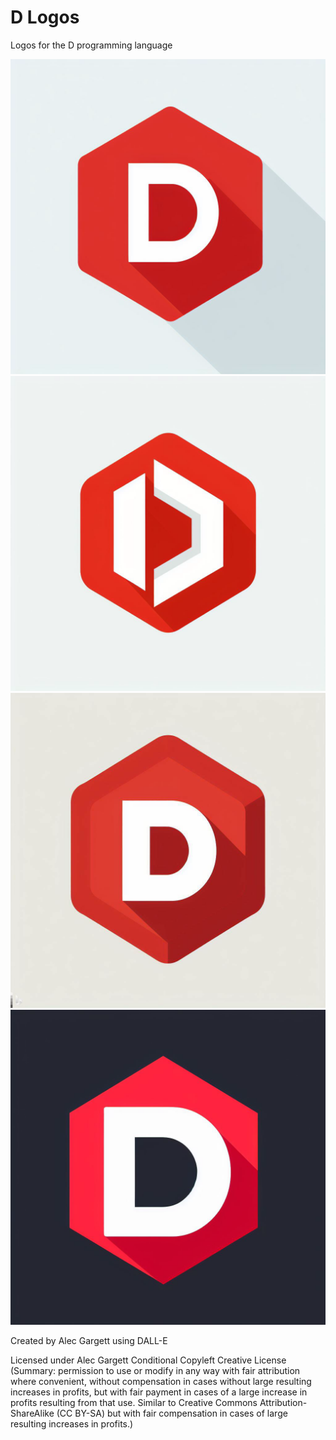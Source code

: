 # D Logos

Logos for the D programming language

<img src="https://raw.githubusercontent.com/alecgargett/dlogos/master/dlogo1_ag.png" alt="D Logo 1" />
<img src="https://raw.githubusercontent.com/alecgargett/dlogos/master/dlogo2_ag.png" alt="D Logo 2" />
<img src="https://raw.githubusercontent.com/alecgargett/dlogos/master/dlogo3_ag.png" alt="D Logo 3" />
<img src="https://raw.githubusercontent.com/alecgargett/dlogos/master/dlogo4_ag.png" alt="D Logo 4" />

Created by Alec Gargett using DALL-E

Licensed under Alec Gargett Conditional Copyleft Creative License (Summary: permission to use or modify in any way with fair attribution where convenient, without compensation in cases without large resulting increases in profits, but with fair payment in cases of a large increase in profits resulting from that use. Similar to Creative Commons Attribution-ShareAlike (CC BY-SA) but with fair compensation in cases of large resulting increases in profits.)
